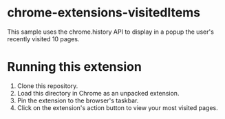 # chrome-extensions-visitedItems
This sample uses the chrome.history API to display in a popup the user's recently visited 10 pages.

# Running this extension
1. Clone this repository.
2. Load this directory in Chrome as an unpacked extension.
3. Pin the extension to the browser's taskbar.
4. Click on the extension's action button to view your most visited pages.
